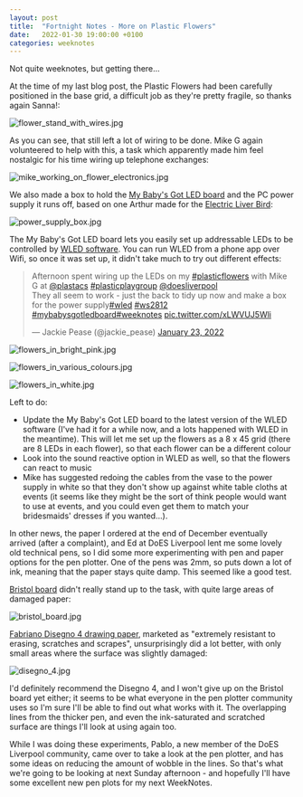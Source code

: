 ```yaml
---
layout: post
title:  "Fortnight Notes - More on Plastic Flowers"
date:   2022-01-30 19:00:00 +0100
categories: weeknotes
---
```

Not quite weeknotes, but getting there...

At the time of my last blog post, the Plastic Flowers had been carefully positioned in the base grid, a difficult job as they're pretty fragile, so thanks again Sanna!:

![flower_stand_with_wires.jpg](https://jackiepease.github.io/fortnightnotes_20220130/flower_stand_with_wires.jpg)

As you can see, that still left a lot of wiring to be done. Mike G again volunteered to help with this, a task which apparently made him feel nostalgic for his time wiring up telephone exchanges:

![mike_working_on_flower_electronics.jpg](https://jackiepease.github.io/fortnightnotes_20220130/mike_working_on_flower_electronics.jpg)

We also made a box to hold the [My Baby's Got LED board](https://www.tindie.com/products/mcqn_ltd/my-babys-got-led/) and the PC power supply it runs off, based on one Arthur made for the [Electric Liver Bird](https://mcqn.com/posts/weeks-821-822-questioning-a-mastodon-+-boxing-a-liver-bird/): 

![power_supply_box.jpg](https://jackiepease.github.io/fortnightnotes_20220130/power_supply_box.jpg)

The My Baby's Got LED board lets you easily set up addressable LEDs to be controlled by [WLED software](https://kno.wled.ge/). You can run WLED from a phone app over Wifi, so once it was set up, it didn't take much to try out different effects: 

<blockquote class="twitter-tweet"><p lang="en" dir="ltr">Afternoon spent wiring up the LEDs on my <a href="https://twitter.com/hashtag/plasticflowers?src=hash&amp;ref_src=twsrc%5Etfw">#plasticflowers</a> with Mike G at <a href="https://twitter.com/plastacs?ref_src=twsrc%5Etfw">@plastacs</a> <a href="https://twitter.com/hashtag/plasticplaygroup?src=hash&amp;ref_src=twsrc%5Etfw">#plasticplaygroup</a> <a href="https://twitter.com/DoESLiverpool?ref_src=twsrc%5Etfw">@doesliverpool</a> <br>They all seem to work - just the back to tidy up now and make a box for the power supply<a href="https://twitter.com/hashtag/wled?src=hash&amp;ref_src=twsrc%5Etfw">#wled</a> <a href="https://twitter.com/hashtag/ws2812?src=hash&amp;ref_src=twsrc%5Etfw">#ws2812</a> <a href="https://twitter.com/hashtag/mybabysgotledboard?src=hash&amp;ref_src=twsrc%5Etfw">#mybabysgotledboard</a><a href="https://twitter.com/hashtag/weeknotes?src=hash&amp;ref_src=twsrc%5Etfw">#weeknotes</a> <a href="https://t.co/xLWVUJ5Wli">pic.twitter.com/xLWVUJ5Wli</a></p>&mdash; Jackie Pease (@jackie_pease) <a href="https://twitter.com/jackie_pease/status/1485331378178777092?ref_src=twsrc%5Etfw">January 23, 2022</a></blockquote> <script async src="https://platform.twitter.com/widgets.js" charset="utf-8"></script>


![flowers_in_bright_pink.jpg](https://jackiepease.github.io/fortnightnotes_20220130/flowers_in_bright_pink.jpg)

![flowers_in_various_colours.jpg](https://jackiepease.github.io/fortnightnotes_20220130/flowers_in_various_colours.jpg)

![flowers_in_white.jpg](https://jackiepease.github.io/fortnightnotes_20220130/flowers_in_white.jpg)

Left to do:

- Update the My Baby's Got LED board to the latest version of the WLED software (I've had it for a while now, and a lots happened with WLED in the meantime). This will let me set up the flowers as a 8 x 45 grid (there are 8 LEDs in each flower), so that each flower can be a different colour 
- Look into the sound reactive option in WLED as well, so that the flowers can react to music 
- Mike has suggested redoing the cables from the vase to the power supply in white so that they don't show up against white table cloths at events (it seems like they might be the sort of think people would want to use at events, and you could even get them to match your bridesmaids' dresses if you wanted...).

In other news, the paper I ordered at the end of December eventually arrived (after a complaint), and Ed at DoES Liverpool lent me some lovely old technical pens, so I did some more experimenting with pen and paper options for the pen plotter. One of the pens was 2mm, so puts down a lot of ink, meaning that the paper stays quite damp. This seemed like a good test. 

[Bristol board](https://www.greatart.co.uk/fabriano-bristol-paper.html) didn't really stand up to the task, with quite large areas of damaged paper:

![bristol_board.jpg](https://jackiepease.github.io/fortnightnotes_20220130/bristol_board.jpg)

[Fabriano Disegno 4 drawing paper](https://www.greatart.co.uk/fabriano-disegno-4-drawing-paper.html), marketed as "extremely resistant to erasing, scratches and scrapes", unsurprisingly did a lot better, with only small areas where the surface was slightly damaged:

![disegno_4.jpg](https://jackiepease.github.io/fortnightnotes_20220130/disegno_4.jpg)

I'd definitely recommend the Disegno 4, and I won't give up on the Bristol board yet either; it seems to be what everyone in the pen plotter community uses so I'm sure I'll be able to find out what works with it. The overlapping lines from the thicker pen, and even the ink-saturated and scratched surface are things I'll look at using again too.

While I was doing these experiments, Pablo, a new member of the DoES Liverpool community, came over to take a look at the pen plotter, and has some ideas on reducing the amount of wobble in the lines. So that's what we're going to be looking at next Sunday afternoon - and hopefully I'll have some excellent new pen plots for my next WeekNotes.


